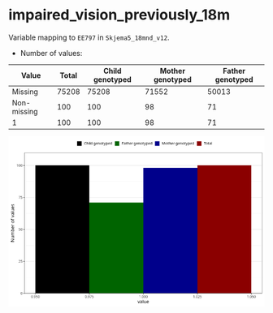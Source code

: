 # impaired_vision_previously_18m
Variable mapping to `EE797` in `Skjema5_18mnd_v12`.
- Number of values:

| Value | Total | Child genotyped | Mother genotyped | Father genotyped |
| ----- | ----- | --------------- | ---------------- | ---------------- |
| Missing | 75208 | 75208 | 71552 | 50013 |
| Non-missing | 100 | 100 | 98 | 71 |
| 1 | 100 | 100 | 98 | 71 |



![](impaired_vision_previously_18m_n.png)



